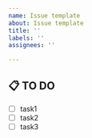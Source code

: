 ```yaml
---
name: Issue template
about: Issue template
title: ''
labels: ''
assignees: ''

---
```


## 📋 TO DO
- [ ] task1
- [ ] task2
- [ ] task3

<!-- TO DO task를 상세하게 나눠주세요! -->
